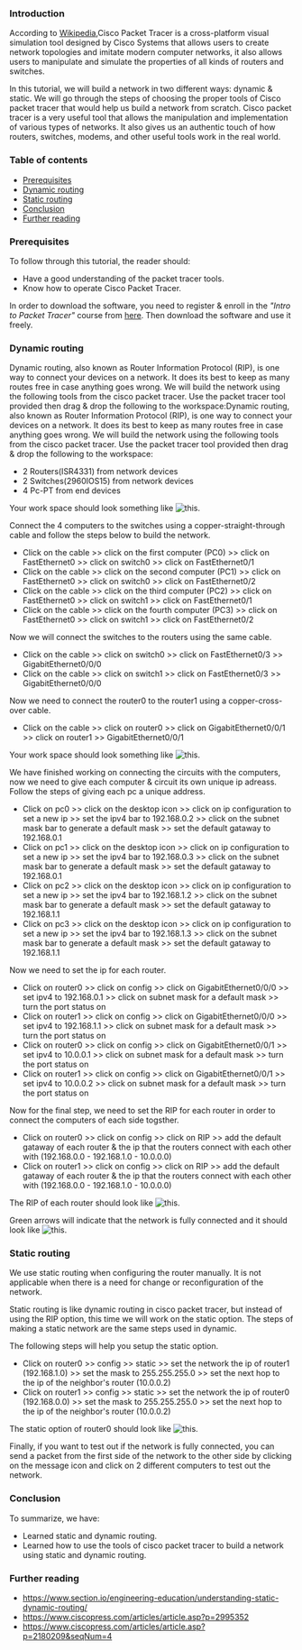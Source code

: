 
### Introduction

According to [Wikipedia](https://en.wikipedia.org/wiki/Packet_Tracer),Cisco Packet Tracer is a cross-platform visual simulation tool designed by Cisco Systems that allows users to create network topologies and imitate modern computer networks, it also allows users to manipulate and simulate the properties of all kinds of routers and switches.

In this tutorial, we will build a network in two different ways: dynamic & static. We will go through the steps of choosing the proper tools of Cisco packet tracer that would help us build a network from scratch. Cisco packet tracer is a very useful tool that allows the manipulation and implementation of various types of networks. It also gives us an authentic touch of how routers, switches, modems, and other useful tools  work in the real world.

### Table of contents
- [Prerequisites](#prerequisites)
- [ Dynamic routing](#dynamic-routing)
- [ Static routing](#static-routing)
- [ Conclusion](#conclusion)
- [ Further reading](#further-reading)

### Prerequisites
To follow through this tutorial, the reader should:
- Have a good understanding of the packet tracer tools.
- Know how to operate Cisco Packet Tracer.

In order to download the software, you need to register & enroll in the *"Intro to Packet Tracer"* course from [here](https://www.netacad.com/courses/packet-tracer). Then download the software and use it freely.

### Dynamic routing

Dynamic routing, also known as Router Information Protocol (RIP), is one way to connect your devices on a network. It does its best to keep as many routes free in case anything goes wrong.
We will build the network using the following tools from the cisco packet tracer. Use the packet tracer tool provided then drag & drop the following to the workspace:Dynamic routing, also known as Router Information Protocol (RIP), is one way to connect your devices on a network. It does its best to keep as many routes free in case anything goes wrong.
We will build the network using the following tools from the cisco packet tracer. Use the packet tracer tool provided then drag & drop the following to the workspace:

- 2 Routers(ISR4331) from network devices
- 2 Switches(2960IOS15) from network devices
- 4 Pc-PT from end devices
 

Your work space should look something like ![this](/engineering-education/building-a-network-with-dynamic-and-static-routing-using-cisco-packet-tracer/workspace-for-dyanamic-routing.png).

Connect the 4 computers to the switches using a copper-straight-through cable and follow the steps below to build the network. 
- Click on the cable >> click on the first computer (PC0) >> click on FastEthernet0 >> click on switch0 >> click on FastEthernet0/1
- Click on the cable >> click on the second computer (PC1) >> click on FastEthernet0 >> click on switch0 >> click on FastEthernet0/2
- Click on the cable >> click on the third computer (PC2) >> click on FastEthernet0 >> click on switch1 >> click on FastEthernet0/1
- Click on the cable >> click on the fourth computer (PC3) >> click on FastEthernet0 >> click on switch1 >> click on FastEthernet0/2

Now we will connect the switches to the routers using the same cable.
- Click on the cable >> click on switch0 >> click on FastEthernet0/3 >> GigabitEthernet0/0/0
- Click on the cable >> click on switch1 >> click on FastEthernet0/3 >> GigabitEthernet0/0/0

Now we need to connect the router0 to the router1 using a copper-cross-over cable.
- Click on the cable >> click on router0 >> click on GigabitEthernet0/0/1 >> click on router1 >> GigabitEthernet0/0/1


Your work space should look something like ![this](/engineering-education/building-a-network-with-dynamic-and-static-routing-using-cisco-packet-tracer/dynamic-workspace-connected.png).

We have finished working on connecting the circuits with the computers, now we need to give each computer & circuit its own unique ip adreass. Follow the steps of giving each pc a unique address.

- Click on pc0 >> click on the desktop icon >> click on ip configuration to set a new ip >> set the ipv4 bar to 192.168.0.2 >> click on the subnet mask bar to generate a default mask >> set the default gataway to 192.168.0.1
- Click on pc1 >> click on the desktop icon >> click on ip configuration to set a new ip >> set the ipv4 bar to 192.168.0.3 >> click on the subnet mask bar to generate a default mask >> set the default gataway to 192.168.0.1
- Click on pc2 >> click on the desktop icon >> click on ip configuration to set a new ip >> set the ipv4 bar to 192.168.1.2 >> click on the subnet mask bar to generate a default mask >> set the default gataway to 192.168.1.1
- Click on pc3 >> click on the desktop icon >> click on ip configuration to set a new ip >> set the ipv4 bar to 192.168.1.3 >> click on the subnet mask bar to generate a default mask >> set the default gataway to 192.168.1.1

Now we need to set the ip for each router.
- Click on router0 >> click on config >> click on GigabitEthernet0/0/0 >> set ipv4 to 192.168.0.1 >> click on subnet mask for a default mask >> turn the port status on
- Click on router1 >> click on config >> click on GigabitEthernet0/0/0 >> set ipv4 to 192.168.1.1 >> click on subnet mask for a default mask >> turn the port status on
- Click on router0 >> click on config >> click on GigabitEthernet0/0/1 >> set ipv4 to 10.0.0.1 >> click on subnet mask for a default mask >> turn the port status on
- Click on router1 >> click on config >> click on GigabitEthernet0/0/1 >> set ipv4 to 10.0.0.2 >> click on subnet mask for a default mask >> turn the port status on

Now for the final step, we need to set the RIP for each router in order to connect the computers of each side togsther.

- Click on router0 >> click on config >> click on RIP >> add the default gataway of each router & the ip that the routers connect with each other with (192.168.0.0 - 192.168.1.0 - 10.0.0.0)
- Click on router1 >> click on config >> click on RIP >> add the default gataway of each router & the ip that the routers connect with each other with (192.168.0.0 - 192.168.1.0 - 10.0.0.0)

The RIP of each router should look like ![this](/engineering-education/building-a-network-with-dynamic-and-static-routing-using-cisco-packet-tracer/rip-ip.png).


Green arrows will indicate that the network is fully connected and it should look like ![this](/engineering-education/building-a-network-with-dynamic-and-static-routing-using-cisco-packet-tracer/green-arrows.png).

### Static routing
We use static routing when configuring the router manually. It is not applicable when there is a need for change or reconfiguration of the network.

Static routing is like dynamic routing in cisco packet tracer, but instead of using the RIP option, this time we will work on the static option. The steps of making a static network are the same steps used in dynamic.

The following steps will help you setup the static option.
- Click on router0 >> config >> static >> set the network the ip of router1 (192.168.1.0) >> set the mask to 255.255.255.0 >> set the next hop to the ip of the neighbor's router (10.0.0.2)
- Click on router1 >> config >> static >> set the network the ip of router0 (192.168.0.0) >> set the mask to 255.255.255.0 >> set the next hop to the ip of the neighbor's router (10.0.0.2)

The static option of router0 should look like ![this](/engineering-education/building-a-network-with-dynamic-and-static-routing-using-cisco-packet-tracer/static-ip.png). 

Finally, if you want to test out if the network is fully connected, you can send a packet from the first side of the network to the other side by clicking on the message icon and click on 2 different computers to test out the network.

### Conclusion
To summarize, we have:
-  Learned static and dynamic routing.
-  Learned how to use the tools of cisco packet tracer to build a network using static and dynamic routing.

### Further reading
- https://www.section.io/engineering-education/understanding-static-dynamic-routing/
- https://www.ciscopress.com/articles/article.asp?p=2995352
- https://www.ciscopress.com/articles/article.asp?p=2180209&seqNum=4
